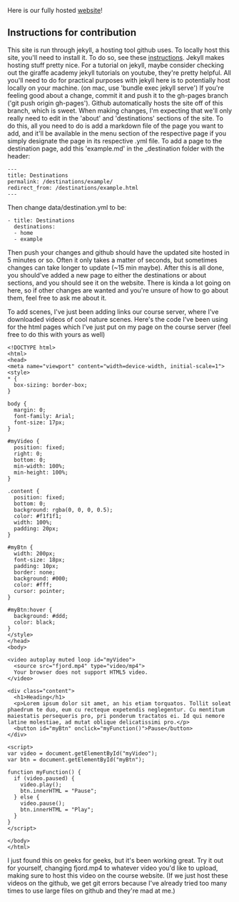 Here is our fully hosted [website](https://benholmgren.github.io/MTRuralHealth/)!

## Instructions for contribution
This site is run through jekyll, a hosting tool github uses. To locally host this site, you'll need to
install it. To do so, see these [instructions](https://jekyllrb.com/docs/installation/).
Jekyll makes hosting stuff pretty nice. For a tutorial on jekyll, maybe consider checking out the giraffe academy
jekyll tutorials on youtube, they're pretty helpful. All you'll need to do for practical purposes with jekyll here
is to potentially host locally on your machine. (on mac, use 'bundle exec jekyll serve')
If you're feeling good about a change, commit it and push it to the gh-pages branch ('git push origin gh-pages').
Github automatically hosts the site off of this branch, which is sweet.
When making changes, I'm expecting that we'll only really need to edit in the 'about' and 'destinations' sections of the site.
To do this, all you need to do is add a markdown file of the page you want to add, and it'll be available in the menu section of the
respective page if you simply designate the page in its respective .yml file. To add a page to the destination page, add this 'example.md'
in the _destination folder with the header:
```
---
title: Destinations
permalink: /destinations/example/
redirect_from: /destinations/example.html
---
```

Then change data/destination.yml to be:
```
- title: Destinations
  destinations:
  - home
  - example
```
Then push your changes and github should have the updated site hosted in 5 minutes or so. Often it only takes a matter of seconds, but sometimes
changes can take longer to update (~15 min maybe).
After this is all done, you should've added a new page to either the destinations or about sections, and you should see it on the website.
There is kinda a lot going on here, so if other changes are wanted and you're unsure of how to go about them, feel free to ask me about it.

To add scenes, I've just been adding links our course server, where I've downloaded videos of cool nature scenes.
Here's the code I've been using for the html pages which I've just put on my page on the course server (feel free to do this with yours as well)

```
<!DOCTYPE html>
<html>
<head>
<meta name="viewport" content="width=device-width, initial-scale=1">
<style>
* {
  box-sizing: border-box;
}

body {
  margin: 0;
  font-family: Arial;
  font-size: 17px;
}

#myVideo {
  position: fixed;
  right: 0;
  bottom: 0;
  min-width: 100%;
  min-height: 100%;
}

.content {
  position: fixed;
  bottom: 0;
  background: rgba(0, 0, 0, 0.5);
  color: #f1f1f1;
  width: 100%;
  padding: 20px;
}

#myBtn {
  width: 200px;
  font-size: 18px;
  padding: 10px;
  border: none;
  background: #000;
  color: #fff;
  cursor: pointer;
}

#myBtn:hover {
  background: #ddd;
  color: black;
}
</style>
</head>
<body>

<video autoplay muted loop id="myVideo">
  <source src="fjord.mp4" type="video/mp4">
  Your browser does not support HTML5 video.
</video>

<div class="content">
  <h1>Heading</h1>
  <p>Lorem ipsum dolor sit amet, an his etiam torquatos. Tollit soleat phaedrum te duo, eum cu recteque expetendis neglegentur. Cu mentitum maiestatis persequeris pro, pri ponderum tractatos ei. Id qui nemore latine molestiae, ad mutat oblique delicatissimi pro.</p>
  <button id="myBtn" onclick="myFunction()">Pause</button>
</div>

<script>
var video = document.getElementById("myVideo");
var btn = document.getElementById("myBtn");

function myFunction() {
  if (video.paused) {
    video.play();
    btn.innerHTML = "Pause";
  } else {
    video.pause();
    btn.innerHTML = "Play";
  }
}
</script>

</body>
</html>
```

I just found this on geeks for geeks, but it's been working great. Try it
out for yourself, changing fjord.mp4 to whatever video you'd like to upload, making sure to host this video on the course website.
(If we just host these videos on the github, we get git errors because I've already tried too many times to use large files on github and
they're mad at me.)

